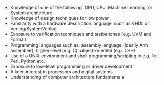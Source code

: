- Knowledge of one of the following: GPU, CPU, Machine Learning, or System architecture
- Knowledge of design techniques for low power
- Familiarity with a hardware description language, such as VHDL or Verilog/SystemVerilog
- Exposure to verification techniques and testbenches (e.g. UVM and Formal)
- Programming languages such as: assembly language (ideally Arm assembler), higher-level (e.g. C), object-oriented (e.g. C++)
- Use of a UNIX environment and shell programming/scripting in e.g. Tcl, Perl, Python etc.
- Exposure to low-level programming or driver development
- A keen interest in processors and digital systems
- Understanding of computer architecture fundamentals
